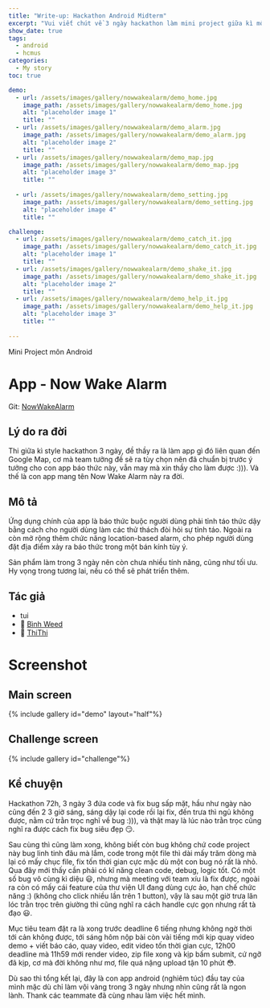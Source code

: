 ```yaml
---
title: "Write-up: Hackathon Android Midterm"
excerpt: "Vui viết chút về 3 ngày hackathon làm mini project giữa kì môn android"
show_date: true
tags:
  - android
  - hcmus
categories:
  - My story
toc: true

demo:
  - url: /assets/images/gallery/nowwakealarm/demo_home.jpg
    image_path: /assets/images/gallery/nowwakealarm/demo_home.jpg
    alt: "placeholder image 1"
    title: ""
  - url: /assets/images/gallery/nowwakealarm/demo_alarm.jpg
    image_path: /assets/images/gallery/nowwakealarm/demo_alarm.jpg
    alt: "placeholder image 2"
    title: ""
  - url: /assets/images/gallery/nowwakealarm/demo_map.jpg
    image_path: /assets/images/gallery/nowwakealarm/demo_map.jpg
    alt: "placeholder image 3"
    title: ""
  
  - url: /assets/images/gallery/nowwakealarm/demo_setting.jpg
    image_path: /assets/images/gallery/nowwakealarm/demo_setting.jpg
    alt: "placeholder image 4"
    title: ""

challenge:
  - url: /assets/images/gallery/nowwakealarm/demo_catch_it.jpg
    image_path: /assets/images/gallery/nowwakealarm/demo_catch_it.jpg
    alt: "placeholder image 1"
    title: ""
  - url: /assets/images/gallery/nowwakealarm/demo_shake_it.jpg
    image_path: /assets/images/gallery/nowwakealarm/demo_shake_it.jpg
    alt: "placeholder image 2"
    title: ""
  - url: /assets/images/gallery/nowwakealarm/demo_help_it.jpg
    image_path: /assets/images/gallery/nowwakealarm/demo_help_it.jpg
    alt: "placeholder image 3"
    title: ""
  
---
```


Mini Project môn Android

# App - Now Wake Alarm

Git: [NowWakeAlarm](https://github.com/binhlecong/NowWakeAlarm)

## Lý do ra đời
Thi giữa kì style hackathon 3 ngày, đề thầy ra là làm app gì đó liên quan đến Google Map, cơ mà team tưởng đề sẽ ra tùy chọn nên đã chuẩn bị trước ý tưởng cho con app báo thức này, vẫn may mà xin thầy cho làm được :))). Và thế là con app mang tên Now Wake Alarm này ra đời.

## Mô tả
Ứng dụng chính của app là báo thức buộc người dùng phải tỉnh táo thức dậy bằng cách cho người dùng làm các thử thách đòi hỏi sự tỉnh táo. Ngoài ra còn mở rộng thêm chức năng location-based alarm, cho phép người dùng đặt địa điểm xảy ra báo thức trong một bán kính tùy ý.

Sản phẩm làm trong 3 ngày nên còn chưa nhiều tính năng, cũng như tối ưu. Hy vọng trong tương lai, nếu có thể sẽ phát triển thêm.

## Tác giả

- tui
- 👶 [Bình Weed](https://github.com/binhlecong)
- 👧 [ThiThi](https://github.com/baothi250501)


# Screenshot

## Main screen
{% include gallery id="demo" layout="half"%}

## Challenge screen
{% include gallery id="challenge"%}


## Kể chuyện

Hackathon 72h, 3 ngày 3 đứa code và fix bug sấp mặt, hầu như ngày nào cũng đến 2 3 giờ sáng, sáng dậy lại code rồi lại fix, đến trưa thì ngủ không được, nằm cứ trằn trọc nghĩ về bug :))), và thật may là lúc nào trằn trọc cũng nghĩ ra được cách fix bug siêu đẹp 😏.

Sau cùng thì cũng làm xong, không biết còn bug không chứ code project này bug linh tinh đâu mà lắm, code trong một file thì dài mấy trăm dòng mà lại có mấy chục file, fix tốn thời gian cực mặc dù một con bug nó rất là nhỏ. Qua đây mới thấy cần phải có kĩ năng clean code, debug, logic tốt. Có một số bug vô cùng kì diệu 😃, nhưng mà meeting với team xíu là fix được, ngoài ra còn có mấy cái feature của thư viện UI đang dùng cực ảo, hạn chế chức năng :) (không cho click nhiều lần trên 1 button), vậy là sau một giờ trưa lăn lóc trằn trọc trên giường thì cũng nghĩ ra cách handle cực gọn nhưng rất tà đạo 😃. 

Mục tiêu team đặt ra là xong trước deadline 6 tiếng nhưng không ngờ thời tới cản không được, tới sáng hôm nộp bài còn vài tiếng mới kịp quay video demo + viết báo cáo, quay video, edit video tốn thời gian cực, 12h00 deadline mà 11h59 mới render video, zip file xong và kịp bấm submit, cứ ngỡ đã kịp, cơ mà đời không như mơ, file quá nặng upload tận 10 phút 😳.

Dù sao thì tổng kết lại, đây là con app android (nghiêm túc) đầu tay của mình mặc dù chỉ làm vội vàng trong 3 ngày nhưng nhìn cũng rất là ngon lành. Thank các teammate đã cùng nhau làm việc hết mình.






